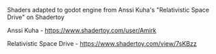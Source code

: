 Shaders adapted to godot engine from Anssi Kuha's "Relativistic Space Drive" on Shadertoy

Anssi Kuha - https://www.shadertoy.com/user/Amirk

Relativistic Space Drive - https://www.shadertoy.com/view/7sKBzz
